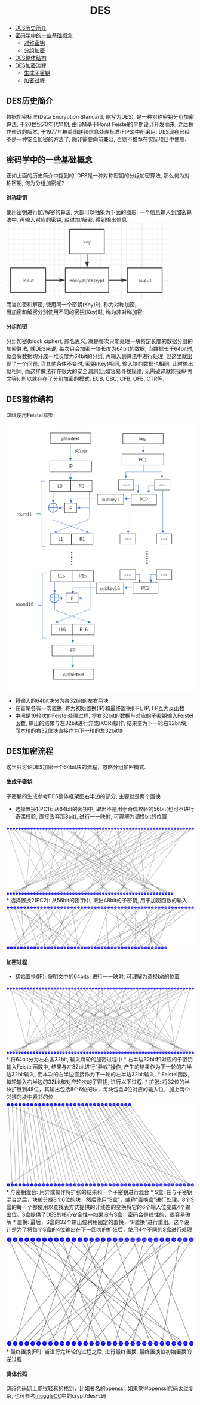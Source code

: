 # <center> DES </center>

- [DES历史简介](#des历史简介)
- [密码学中的一些基础概念](#密码学中的一些基础概念)
   - [对称密钥](#对称密钥)
   - [分组加密](#分组加密)
- [DES整体结构](#des整体结构)
- [DES加密流程](#des加密流程)
   - [生成子密钥](#生成子密钥)
   - [加密过程](#加密过程)

## DES历史简介
数据加密标准(Data Encryption Standard, 缩写为DES), 是一种对称密钥分组加密算法, 于20世纪70年代早期, 由IBM基于Horst Feistel的早期设计开发而来, 之后稍作修改的版本, 于1977年被美国联邦信息处理标准(FIPS)中所采用. DES现在已经不是一种安全加密的方法了, 除非需要向前兼容, 否则不推荐在实际项目中使用.  

## 密码学中的一些基础概念
正如上面的历史简介中提到的, DES是一种对称密钥的分组加密算法, 那么何为对称密钥, 何为分组加密呢?  

#### 对称密钥
使用密钥进行加/解密的算法, 大都可以抽象为下面的图形: 一个信息输入到加密算法中, 再输入对应的密钥, 经过加/解密, 得到输出信息  
<img src="../_res/block_cipher.png">  
而当加密和解密, 使用同一个密钥(Key)时, 称为对称加密;   
当加密和解密分别使用不同的密钥(Key)时, 称为非对称加密;    

#### 分组加密
分组加密(block cipher), 顾名思义, 就是每次只能处理一块特定长度的数据分组的加密算法, 就DES来说, 每次只会加密一块长度为64bit的数据, 当数据长于64bit时, 就会将数据切分成一堆长度为64bit的分组, 再输入到算法中进行处理. 但这里就出现了一个问题, 当其他条件不变时, 密钥(Key)相同, 输入块的数据也相同, 此时输出就相同, 而这样做法存在很大的安全漏洞(比如容易寻找规律, 无需破译就能操纵明文等). 所以就存在了分组加密的模式: ECB, CBC, CFB, OFB, CTR等.  

## DES整体结构
DES使用Feistel框架:   
<img src="des_main_network.png">  
* 将输入的64bit块分为各32bit的左右两块
* 在首尾各有一次置换, 称为初始置换(IP)和最终置换(FP), IP, FP互为反函数
* 中间是16轮次的Feistel处理过程, 将右32bit的数据与对应的子密钥输入Feistel函数, 输出的结果与左32bit进行异或(XOR)操作, 结果变为下一轮右32bit块, 而本轮的右32位块直接作为下一轮的左32bit块  

## DES加密流程
这里只讨论DES加密一个64bit块的流程，忽略分组加密模式.  

#### 生成子密钥
子密钥的生成参考DES整体框架图右半边的部分, 主要就是两个置换
* 选择置换1(PC1): 从64bit的密钥中, 取出不是用于奇偶校验的56bit(也可不进行奇偶校验, 直接丢弃那8bit), 进行一一映射, 可理解为调换bit的位置
<img src="DES-pc1.svg" alt="图片来源: wikipedia.org">
* 选择置换2(PC2): 从56bit的密钥中, 取出48bit的子密钥, 用于加密函数的输入
<img src="DES-pc2.svg" alt="图片来源: wikipedia.org">

#### 加密过程
* 初始置换(IP): 将明文中的64bits, 进行一一映射, 可理解为调换bit的位置
<img src="DES-ip.svg" alt="图片来源: wikipedia.org">
* 将64bit分为左右各32bit, 输入每轮的加密过程中
* 右半边32bit和对应的子密钥输入Feistel函数中, 结果与左32bit进行"异或"操作, 产生的结果作为下一轮的右半边32bit输入, 而本次的右半边直接作为下一轮的左半边32bit输入.  
* Feistel函数, 每轮输入右半边的32bit和对应轮次的子密钥, 进行以下过程:  
   * 扩张: 将32位的半块扩展到48位，其输出包括8个6位的块，每块包含4位对应的输入位，加上两个邻接的块中紧邻的位
   <img src="DES-ee.svg" alt="图片来源: wikipedia.org">
   * 与密钥混合: 用异或操作将扩张的结果和一个子密钥进行混合
   * S盒: 在与子密钥混合之后，块被分成8个6位的块，然后使用“S盒”，或称“置换盒”进行处理。8个S盒的每一个都使用以查找表方式提供的非线性的变换将它的6个输入位变成4个输出位。S盒提供了DES的核心安全性—如果没有S盒，密码会是线性的，很容易破解
   * 置换: 最后，S盒的32个输出位利用固定的置换，“P置换”进行重组。这个设计是为了将每个S盒的4位输出在下一回次的扩张后，使用4个不同的S盒进行处理
   <img src="DES-pp.svg" alt="图片来源: wikipedia.org">
* 最终置换(FP): 当进行完16轮的过程之后, 进行最终置换, 最终置换位初始置换的逆过程

#### 具体代码
DES代码网上能很轻易的找到，比如著名的openssl, 如果觉得openssl代码太过复杂, 也可参考[muggleCC](https://github.com/MuggleWei/muggleCC)中的crypt/des代码
